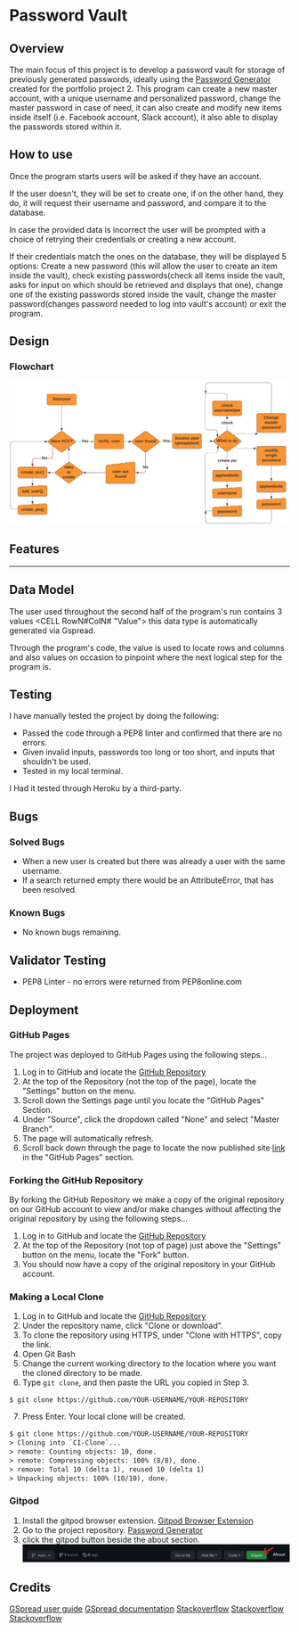 # Password Vault
 
## Overview
The main focus of this project is to develop a password vault for storage of previously generated passwords, ideally using the [Password Generator](https://nellymaw.github.io/password-generator/) created for the portfolio project 2. This program can create a new master account, with a unique username and personalized password, change the master password in case of need, it can also create and modify new items inside itself (i.e. Facebook account, Slack account), it also able to display the passwords stored within it.

## How to use
Once the program starts users will be asked if they have an account. 

If the user doesn't, they will be set to create one, if on the other hand, they do, it will request their username and password, and compare it to the database.

In case the provided data is incorrect the user will be prompted with a choice of retrying their credentials or creating a new account.

If their credentials match the ones on the database, they will be displayed 5 options: Create a new password (this will allow the user to create an item inside the vault), check existing passwords(check all items inside the vault, asks for input on which should be retrieved and displays that one), change one of the existing passwords stored inside the vault, change the master password(changes password needed to log into vault's account) or exit the program.


## Design
### Flowchart

![Flowchart](https://github.com/nellymaw/google-sheet-password-vault/blob/main/readmeContent/Flowchart.svg)

## Features
**************************

## Data Model

The user used throughout the second half of the program's run contains 3 values <CELL RowN#ColN# "Value"> this data type is automatically generated via Gspread.

Through the program's code, the value is used to locate rows and columns and also values on occasion to pinpoint where the next logical step for the program is.


## Testing
I have manually tested the project by doing the following:
- Passed the code through a PEP8 linter and confirmed that there are no errors.
- Given invalid inputs, passwords too long or too short, and inputs that shouldn't be used.
- Tested in my local terminal.

I Had it tested through Heroku by a third-party.

## Bugs
### Solved Bugs
- When a new user is created but there was already a user with the same username.
- If a search returned empty there would be an AttributeError, that has been resolved.

### Known Bugs
- No known bugs remaining.

## Validator Testing
- PEP8 Linter - no errors were returned from PEP8online.com

## Deployment

### GitHub Pages

The project was deployed to GitHub Pages using the following steps...

1. Log in to GitHub and locate the [GitHub Repository](https://github.com/nellymaw/password-generator)
2. At the top of the Repository (not the top of the page), locate the "Settings" button on the menu.
3. Scroll down the Settings page until you locate the "GitHub Pages" Section.
4. Under "Source", click the dropdown called "None" and select "Master Branch".
5. The page will automatically refresh.
6. Scroll back down through the page to locate the now published site [link](https://nellymaw.github.io/password-generator/) in the "GitHub Pages" section.

### Forking the GitHub Repository

By forking the GitHub Repository we make a copy of the original repository on our GitHub account to view and/or make changes without affecting the original repository by using the following steps...

1. Log in to GitHub and locate the [GitHub Repository](https://github.com/nellymaw/password-generator)
2. At the top of the Repository (not top of page) just above the "Settings" button on the menu, locate the "Fork" button.
3. You should now have a copy of the original repository in your GitHub account.

### Making a Local Clone

1. Log in to GitHub and locate the [GitHub Repository](https://github.com/nellymaw/password-generator)
2. Under the repository name, click "Clone or download".
3. To clone the repository using HTTPS, under "Clone with HTTPS", copy the link.
4. Open Git Bash
5. Change the current working directory to the location where you want the cloned directory to be made.
6. Type `git clone`, and then paste the URL you copied in Step 3.

```
$ git clone https://github.com/YOUR-USERNAME/YOUR-REPOSITORY
```

7. Press Enter. Your local clone will be created.

```
$ git clone https://github.com/YOUR-USERNAME/YOUR-REPOSITORY
> Cloning into `CI-Clone`...
> remote: Counting objects: 10, done.
> remote: Compressing objects: 100% (8/8), done.
> remove: Total 10 (delta 1), reused 10 (delta 1)
> Unpacking objects: 100% (10/10), done.
```
### Gitpod

1. Install the gitpod browser extension. [Gitpod Browser Extension](https://www.gitpod.io/docs/browser-extension/)
2. Go to the project repository. [Password Generator](https://github.com/nellymaw/password-generator)
3. click the gitpod button beside the about section.  ![Gitpod Deploy](https://github.com/nellymaw/password-generator/blob/main/readmeContent/gitpodDeploy.png)

## Credits
[GSpread user guide](https://docs.gspread.org/en/latest/user-guide.html)
[GSpread documentation](https://docs.gspread.org/en/latest/api.html)
[Stackoverflow](https://stackoverflow.com/questions/13949540/gspread-or-such-help-me-get-cell-coordinates-not-value)
[Stackoverflow](https://stackoverflow.com/questions/45134764/getting-all-column-values-from-google-sheet-using-gspread-and-python)
[Stackoverflow](https://stackoverflow.com/questions/40781295/how-to-find-the-first-empty-row-of-a-google-spread-sheet-using-python-gspread)